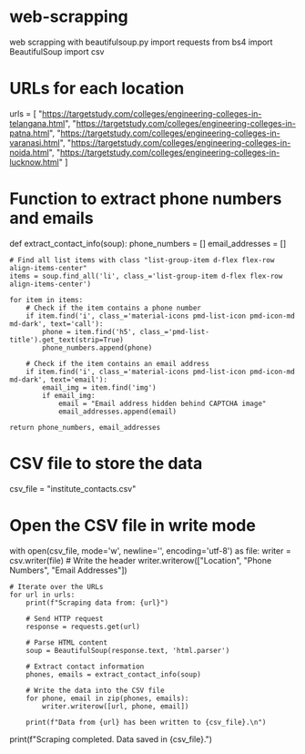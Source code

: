# web-scrapping
web scrapping with beautifulsoup.py
import requests
from bs4 import BeautifulSoup
import csv

# URLs for each location
urls = [
    "https://targetstudy.com/colleges/engineering-colleges-in-telangana.html",
    "https://targetstudy.com/colleges/engineering-colleges-in-patna.html",
    "https://targetstudy.com/colleges/engineering-colleges-in-varanasi.html",
    "https://targetstudy.com/colleges/engineering-colleges-in-noida.html",
    "https://targetstudy.com/colleges/engineering-colleges-in-lucknow.html"
]

# Function to extract phone numbers and emails
def extract_contact_info(soup):
    phone_numbers = []
    email_addresses = []

    # Find all list items with class "list-group-item d-flex flex-row align-items-center"
    items = soup.find_all('li', class_='list-group-item d-flex flex-row align-items-center')

    for item in items:
        # Check if the item contains a phone number
        if item.find('i', class_='material-icons pmd-list-icon pmd-icon-md md-dark', text='call'):
            phone = item.find('h5', class_='pmd-list-title').get_text(strip=True)
            phone_numbers.append(phone)

        # Check if the item contains an email address
        if item.find('i', class_='material-icons pmd-list-icon pmd-icon-md md-dark', text='email'):
            email_img = item.find('img')
            if email_img:
                email = "Email address hidden behind CAPTCHA image"
                email_addresses.append(email)

    return phone_numbers, email_addresses

# CSV file to store the data
csv_file = "institute_contacts.csv"

# Open the CSV file in write mode
with open(csv_file, mode='w', newline='', encoding='utf-8') as file:
    writer = csv.writer(file)
    # Write the header
    writer.writerow(["Location", "Phone Numbers", "Email Addresses"])

    # Iterate over the URLs
    for url in urls:
        print(f"Scraping data from: {url}")
        
        # Send HTTP request
        response = requests.get(url)
        
        # Parse HTML content
        soup = BeautifulSoup(response.text, 'html.parser')
        
        # Extract contact information
        phones, emails = extract_contact_info(soup)
        
        # Write the data into the CSV file
        for phone, email in zip(phones, emails):
            writer.writerow([url, phone, email])
        
        print(f"Data from {url} has been written to {csv_file}.\n")

print(f"Scraping completed. Data saved in {csv_file}.")
